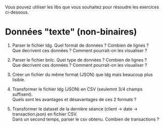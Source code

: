 Vous pouvez utiliser les libs que vous souhaitez pour résoudre les exercices ci-dessous.

# Données "texte" (non-binaires)

1. Parser le fichier ldg. Quel format de données ? Combien de lignes ? \
   Que decrivent ces données ? Comment pourrait-on les visualiser ?

2. Parser le fichier bnlc. Quel type de données ? Combien de lignes ? \
   Que decrivent ces données ? Comment pourrait-on les visualiser ?

3. Créer un fichier du même format (JSON) que ldg mais beaucoup plus lisible.

4. Transformer le fichier ldg (JSON) en CSV (seulemnt 3/4 champs suffisent). \
   Quels sont les avantages et désavantages de ces 2 formats ?

5. Transformer le dataset de la dernière séance (client -> date -> transaction.json) en fichier CSV. \
   Dans un second temps, parser le csv obtenu. Combien de transactions ?

